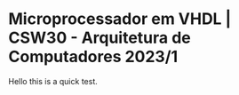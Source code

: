 # Microprocessador em VHDL | CSW30 - Arquitetura de Computadores 2023/1
Hello this is a quick test.
